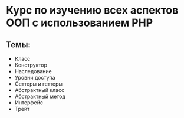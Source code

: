 # Курс по изучению всех аспектов ООП с использованием PHP
## Темы:
- Класс
- Конструктор
- Наследование
- Уровни доступа
- Сеттеры и геттеры
- Абстрактный класс
- Абстрактный метод
- Интерфейс
- Трейт